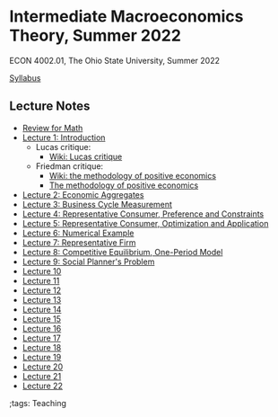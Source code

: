 # Intermediate Macroeconomics Theory, Summer 2022

ECON 4002.01, The Ohio State University, Summer 2022

[Syllabus](pdf/IntermediateMacroSummer2022/syllabus/build/syllabus.pdf)

## Lecture Notes

- [Review for Math](pdf/IntermediateMacroSummer2022/math/build/math.pdf)
- [Lecture 1: Introduction](pdf/IntermediateMacroSummer2022/Lecture_01/build/Lecture_01.pdf)
    - Lucas critique:
        - [Wiki: Lucas critique](https://en.wikipedia.org/wiki/Lucas_critique)
    - Friedman critique:
        - [Wiki: the methodology of positive economics](https://en.wikipedia.org/wiki/Essays_in_Positive_Economics#The_Methodology_of_Positive_Economics)
        - [The methodology of positive economics](https://books.google.com/books?hl=en&lr=&id=NqNGaJBahWoC&oi=fnd&pg=PA180&dq=The+Methodology+of+Positive+Economics&ots=gLKnEx_kWX&sig=nWfE1bFegyceirvT_tWEEJzJtoU#v=onepage&q=The%20Methodology%20of%20Positive%20Economics&f=false)
- [Lecture 2: Economic Aggregates](pdf/IntermediateMacroSummer2022/Lecture_02/build/Lecture_02.pdf)
- [Lecture 3: Business Cycle Measurement](pdf/IntermediateMacroSummer2022/Lecture_03/build/Lecture_03.pdf)
- [Lecture 4: Representative Consumer, Preference and Constraints](pdf/IntermediateMacroSummer2022/Lecture_04/build/Lecture_04.pdf)
- [Lecture 5: Representative Consumer, Optimization and Application](pdf/IntermediateMacroSummer2022/Lecture_05/build/Lecture_05.pdf)
- [Lecture 6: Numerical Example](pdf/IntermediateMacroSummer2022/Lecture_06/build/Lecture_06.pdf)
- [Lecture 7: Representative Firm](pdf/IntermediateMacroSummer2022/Lecture_07/build/Lecture_07.pdf)
- [Lecture 8: Competitive Equilibrium, One-Period Model](pdf/IntermediateMacroSummer2022/Lecture_08/build/Lecture_08.pdf)
- [Lecture 9: Social Planner's Problem](pdf/IntermediateMacroSummer2022/Lecture_09/build/Lecture_09.pdf)
- [Lecture 10](pdf/IntermediateMacroSummer2022/Lecture_010/build/Lecture_010.pdf)
- [Lecture 11](pdf/IntermediateMacroSummer2022/Lecture_011/build/Lecture_011.pdf)
- [Lecture 12](pdf/IntermediateMacroSummer2022/Lecture_012/build/Lecture_012.pdf)
- [Lecture 13](pdf/IntermediateMacroSummer2022/Lecture_013/build/Lecture_013.pdf)
- [Lecture 14](pdf/IntermediateMacroSummer2022/Lecture_014/build/Lecture_014.pdf)
- [Lecture 15](pdf/IntermediateMacroSummer2022/Lecture_015/build/Lecture_015.pdf)
- [Lecture 16](pdf/IntermediateMacroSummer2022/Lecture_016/build/Lecture_016.pdf)
- [Lecture 17](pdf/IntermediateMacroSummer2022/Lecture_017/build/Lecture_017.pdf)
- [Lecture 18](pdf/IntermediateMacroSummer2022/Lecture_018/build/Lecture_018.pdf)
- [Lecture 19](pdf/IntermediateMacroSummer2022/Lecture_019/build/Lecture_019.pdf)
- [Lecture 20](pdf/IntermediateMacroSummer2022/Lecture_020/build/Lecture_020.pdf)
- [Lecture 21](pdf/IntermediateMacroSummer2022/Lecture_021/build/Lecture_021.pdf)
- [Lecture 22](pdf/IntermediateMacroSummer2022/Lecture_022/build/Lecture_022.pdf)


;tags: Teaching
